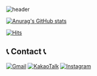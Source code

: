 <!-- 헤더 -->

![header](https://capsule-render.vercel.app/api?type=soft&color=F0F0F0&height=150&section=header&text=midanto's%20Github&fontSize=90)

<!-- 스테이터스 -->
[![Anurag's GitHub stats](https://github-readme-stats.vercel.app/api?username=midanto28&show_icons=true&theme=graywhite)](https://github.com/anuraghazra/github-readme-stats)

<!-- 방문자 -->
[![Hits](https://hits.seeyoufarm.com/api/count/incr/badge.svg?url=https%3A%2F%2Fgithub.com%2Fmidanto28&count_bg=%23AEAEAE&title_bg=%23FE8787&icon=&icon_color=%23F7FF00&title=hits&edge_flat=true)](https://hits.seeyoufarm.com)


## 📞 Contact 📞

[![Gmail](https://img.shields.io/badge/Gmail-EA4335?style=for-the-badge&logo=Gmail&logoColor=white)](mailto:kwonbe99@gmail.com)
[![KakaoTalk](https://img.shields.io/badge/KakaoTalk-FFCD00?style=for-the-badge&logo=KakaoTalk&logoColor=black)](https://open.kakao.com/o/sGFzzbsf)
[![Instagram](https://img.shields.io/badge/Instagram-E4405F?style=for-the-badge&logo=Instagram&logoColor=white)](https://www.instagram.com/kwonbi_)

